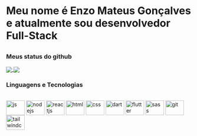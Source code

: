 # Meu nome é Enzo Mateus Gonçalves e atualmente sou desenvolvedor Full-Stack
##
### Meus status do github 
<div>
<a href="https://github.com/enzogoncalves">
  <img align="center" src="https://github-readme-stats.vercel.app/api?username=enzogoncalves&include_all_commits=true&hide=issues&show_icons=true&title_color=04AFB8&text_color=fafafa&bg_color=0D0D0D&border_radius=8&icon_color=39b881&border_color=000000)](https://github.com/anuraghazra/github-readme-stats)" />
</a>
<a href="https://github.com/enzogoncalves">
  <img align="center" src="https://github-readme-stats.vercel.app/api/top-langs/?username=enzogoncalves&layout=compact&title_color=04AFB8&text_color=fafafa&bg_color=0D0D0D&border_radius=8&icon_color=EBB400&border_color=000000)](https://github.com/anuraghazra/github-readme-stats)" />
</a>
</div>

### Linguagens e Tecnologias

<div style="display: inline-block"><br>
<img width="50px" height="40" align="center" alt="js" src="https://cdn.jsdelivr.net/gh/devicons/devicon/icons/javascript/javascript-original.svg" />  
<img width="50px" height="40" align="center" alt="nodejs" src="https://cdn.jsdelivr.net/gh/devicons/devicon/icons/nodejs/nodejs-original.svg" /> 
<img width="50px" height="40" align="center" alt="reactjs" src="https://cdn.jsdelivr.net/gh/devicons/devicon/icons/react/react-original.svg" />  
<img width="50px" height="40" align="center" alt="html" src="https://cdn.jsdelivr.net/gh/devicons/devicon/icons/css3/css3-original.svg" />  
<img width="50px" height="40" align="center" alt="css" src="https://cdn.jsdelivr.net/gh/devicons/devicon/icons/html5/html5-original.svg" />  
<img width="50px" height="40" align="center" alt="dart" src="https://cdn.jsdelivr.net/gh/devicons/devicon/icons/dart/dart-original.svg" />
<img width="50px" height="40" align="center" alt="flutter" src="https://cdn.jsdelivr.net/gh/devicons/devicon/icons/flutter/flutter-original.svg" />
<img width="50px" height="40" align="center" alt="sass" src="https://cdn.jsdelivr.net/gh/devicons/devicon/icons/sass/sass-original.svg" />
<img width="50px" height="40" align="center" alt="git" src="https://cdn.jsdelivr.net/gh/devicons/devicon/icons/git/git-original.svg" />
<img width="50px" height="40" align="center" alt="tailwindcss" src="https://cdn.jsdelivr.net/gh/devicons/devicon/icons/tailwindcss/tailwindcss-plain.svg" />
</div>


<!---
enzogoncalves/enzogoncalves is a ✨ special ✨ repository because its `README.md` (this file) appears on your GitHub profile.
You can click the Preview link to take a look at your changes.
--->
